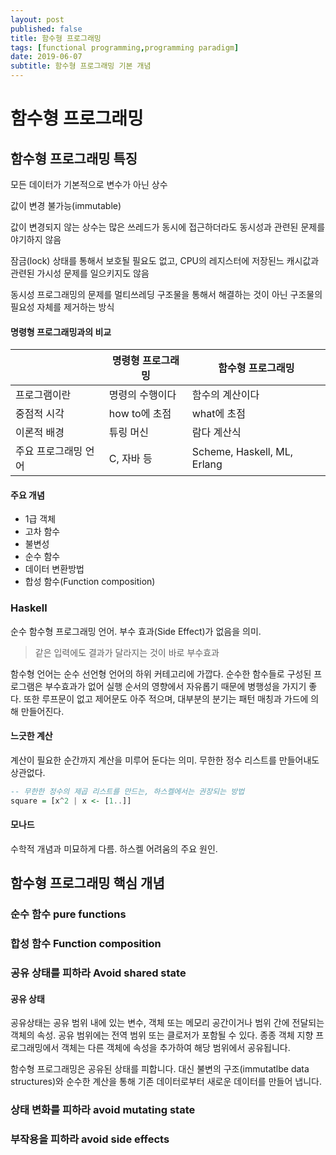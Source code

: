 ```yaml
---
layout: post
published: false
title: 함수형 프로그래밍
tags: [functional programming,programming paradigm]
date: 2019-06-07
subtitle: 함수형 프로그래밍 기본 개념
---
```




# 함수형 프로그래밍

## 함수형 프로그래밍 특징

모든 데이터가 기본적으로 변수가 아닌 상수

값이 변경 불가능(immutable)

값이 변경되지 않는 상수는 많은 쓰레드가 동시에 접근하더라도 동시성과 관련된 문제를 야기하지 않음

잠금(lock) 상태를 통해서 보호될 필요도 없고, CPU의 레지스터에 저장된느 캐시값과 관련된 가시성 문제를 일으키지도 않음

동시성 프로그래밍의 문제를 멀티쓰레딩 구조물을 통해서 해결하는 것이 아닌 구조물의 필요성 자체를 제거하는 방식



#### 명령형 프로그래밍과의 비교

|                      | 명령형 프로그래밍 | 함수형 프로그래밍           |
| -------------------- | ----------------- | --------------------------- |
| 프로그램이란         | 명령의 수행이다   | 함수의 계산이다             |
| 중점적 시각          | how to에 초점     | what에 초점                 |
| 이론적 배경          | 튜링 머신         | 람다 계산식                 |
| 주요 프로그래밍 언어 | C, 자바 등        | Scheme, Haskell, ML, Erlang |

#### 주요 개념

- 1급 객체
- 고차 함수
- 불변성
- 순수 함수
- 데이터 변환방법
- 합성 함수(Function composition)

### Haskell

순수 함수형 프로그래밍 언어.  부수 효과(Side Effect)가 없음을 의미.

> 같은 입력에도 결과가 달라지는 것이 바로 부수효과

함수형 언어는 순수 선언형 언어의 하위 커테고리에 가깝다. 순수한 함수들로 구성된 프로그램은 부수효과가 없어 실행 순서의 영향에서 자유롭기 때문에 병행성을 가지기 좋다. 또한 루프문이 없고 제어문도 아주 적으며, 대부분의 분기는 패턴 매칭과 가드에 의해 만들어진다.

#### 느긋한 계산

계산이 필요한 순간까지 계산을 미루어 둔다는 의미. 무한한 정수 리스트를 만들어내도 상관없다.

```haskell
-- 무한한 정수의 제곱 리스트를 만드는, 하스켈에서는 권장되는 방법
square = [x^2 | x <- [1..]]
```

#### 모나드

수학적 개념과 미묘하게 다름. 하스켈 어려움의 주요 원인.



## 함수형 프로그래밍 핵심 개념

### 순수 함수 pure functions

### 합성 함수 Function composition

### 공유 상태를 피하라 Avoid shared state

#### 공유 상태

공유상태는 공유 범위 내에 있는 변수, 객체 또는 메모리 공간이거나 범위 간에 전달되는 객체의 속성. 공유 범위에는 전역 범위 또는 클로저가 포함될 수 있다. 종종 객체 지향 프로그래밍에서 객체는 다른 객체에 속성을 추가하여 해당 범위에서 공유됩니다.

함수형 프로그래밍은 공유된 상태를 피합니다. 대신 불변의 구조(immutatlbe data structures)와 순수한 계산을 통해 기존 데이터로부터 새로운 데이터를 만들어 냅니다.

### 상태 변화를 피하라 avoid mutating state

### 부작용을 피하라 avoid side effects

